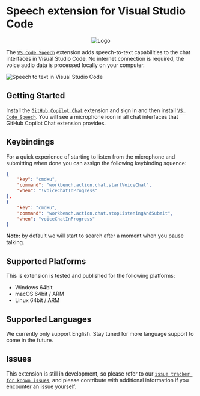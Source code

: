 # Speech extension for Visual Studio Code

<p align="center">
    <img src="https://github.com/microsoft/vscode/assets/900690/38106cff-2a99-4715-934c-cb1711bbf72c" alt="Logo">
</p>

The
[`VS Code Speech`](https://marketplace.visualstudio.com/items?itemName=ms-vscode.vscode-speech)
extension adds speech-to-text capabilities to the chat interfaces in Visual
Studio Code. No internet connection is required, the voice audio data is
processed locally on your computer.

![`Speech to text in Visual Studio Code`](https://github.com/microsoft/vscode/assets/900690/63279c01-3941-46c5-bf51-284fbc31fbfe)

## Getting Started

Install the
[`GitHub Copilot Chat`](https://marketplace.visualstudio.com/items?itemName=GitHub.copilot-chat)
extension and sign in and then install
[`VS Code Speech`](https://marketplace.visualstudio.com/items?itemName=ms-vscode.vscode-speech).
You will see a microphone icon in all chat interfaces that GitHub Copilot Chat
extension provides.

## Keybindings

For a quick experience of starting to listen from the microphone and submitting
when done you can assign the following keybinding squence:

```json
{
    "key": "cmd+u",
    "command": "workbench.action.chat.startVoiceChat",
    "when": "!voiceChatInProgress"
},
{
    "key": "cmd+u",
    "command": "workbench.action.chat.stopListeningAndSubmit",
    "when": "voiceChatInProgress"
}
```

**Note:** by default we will start to search after a moment when you pause
talking.

## Supported Platforms

This is extension is tested and published for the following platforms:

-   Windows 64bit
-   macOS 64bit / ARM
-   Linux 64bit / ARM

## Supported Languages

We currently only support English. Stay tuned for more language support to come
in the future.

## Issues

This extension is still in development, so please refer to our
[`issue tracker for known issues`](https://github.com/Microsoft/vscode/issues),
and please contribute with additional information if you encounter an issue
yourself.

